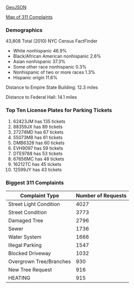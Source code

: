 [GeoJSON](https://github.com/jamesw8/GeoJSON_CCNY/blob/master/bayside.geojson)

[Map of 311 Complaints](https://jamesw8.github.io/Bayside/bayside.html)

### Demographics

43,808 Total (2010) NYC Census FactFinder 
* White nonhispanic 46.9%
* Black/African American nonhispanic 2.6% 
* Asian nonhispanic 37.3%
* Some other race nonhispanic 0.3% 
* Nonhispanic of two or more races 1.3% 
* Hispanic origin 11.6%

Distance to Empire State Building: 12.3 miles 

Distance to Federal Hall: 14.1 miles

### Top Ten License Plates for Parking Tickets

1.	62423JM has 135 tickets
2.	88359JX has 89 tickets
3.	27274MD has 67 tickets
4.	55073MB has 61 tickets
5.	DMB6328 has 60 tickets
6.	EVH9097 has 59 tickets
7.	DTE9788 has 53 tickets
8.	67656MC has 48 tickets
9.	16212TC has 45 tickets
10.	12599JY has 43 tickets

### Biggest 311 Complaints

Complaint Type | Number of Requests
---------------|-------------------
Street Light Condition | 4027
Street Condition | 3773
Damaged Tree | 2796
Sewer | 1736
Water System | 1666
Illegal Parking | 1547
Blocked Driveway | 1032
Overgrown Tree/Branches | 930
New Tree Request | 916
HEATING | 915
